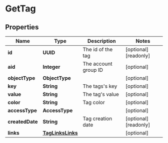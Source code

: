 

# GetTag


## Properties

| Name | Type | Description | Notes |
|------------ | ------------- | ------------- | -------------|
|**id** | **UUID** | The id of the tag |  [optional] [readonly] |
|**aid** | **Integer** | The account group ID |  [optional] |
|**objectType** | **ObjectType** |  |  [optional] |
|**key** | **String** | The tags&#39;s key |  [optional] |
|**value** | **String** | The tag&#39;s value |  [optional] |
|**color** | **String** | Tag color |  [optional] |
|**accessType** | **AccessType** |  |  [optional] |
|**createdDate** | **String** | Tag creation date |  [optional] [readonly] |
|**links** | [**TagLinksLinks**](TagLinksLinks.md) |  |  [optional] |



